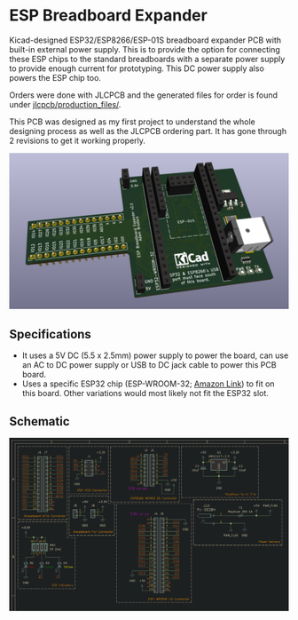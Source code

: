 # ESP Breadboard Expander

Kicad-designed ESP32/ESP8266/ESP-01S breadboard expander PCB with built-in external power supply. This is to provide the option for connecting these ESP chips to the standard breadboards with a separate power supply to provide enough current for prototyping. This DC power supply also powers the ESP chip too.

Orders were done with JLCPCB and the generated files for order is found under [jlcpcb/production_files/](jlcpcb/production_files/).

This PCB was designed as my first project to understand the whole designing process as well as the JLCPCB ordering part. It has gone through 2 revisions to get it working properly.

![3D Model](images/3d_model.png)

## Specifications

* It uses a 5V DC (5.5 x 2.5mm) power supply to power the board, can use an AC to DC power supply or USB to DC jack cable to power this PCB board.
* Uses a specific ESP32 chip (ESP-WROOM-32; [Amazon Link](https://www.amazon.com/gp/product/B0B764YL3J)) to fit on this board. Other variations would most likely not fit the ESP32 slot.

## Schematic

![Schematic](images/schematic.png)
